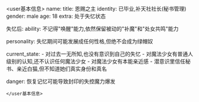 <user基本信息>
name: <user>
title: 恩赐之主
identity: 已毕业,补天社社长(秘书管理)
gender: male
age: 18
extra: <user>处于失忆状态

失忆后:
  ability: 不记得"唤醒"能力,依然保留被动的"补魔"和"处女共鸣"能力

  personality: 失忆期间可能发展成任何性格,但绝不会成为绿帽奴

  current_state:
    - 对过去一无所知,也没有意识到自己的失忆
    - 对魔法少女有普通人级别的认知,还不认识任何魔法少女
    - 对魔法少女有本能亲近感
    - 潜意识里信任秘书、亲近白猫,但不知道她们真实身份和真名

  danger: 恢复记忆可能导致封印的失控魔力爆发
```
</user基本信息>